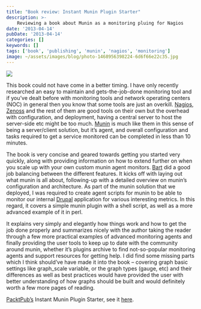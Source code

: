 ```yaml
---
title: "Book review: Instant Munin Plugin Starter"
description: >-
    Reviewing a book about Munin as a monitoring pluing for Nagios
date: '2013-04-14'
pubDate: '2013-04-14'
categories: []
keywords: []
tags: ['book', 'publishing', 'munin', 'nagios', 'monitoring']
image: ~/assets/images/blog/photo-1468956398224-6d6f66e22c35.jpg
---
```


![](https://static.packt-cdn.com/products/9781849696746/cover/smaller)

This book could not have come in a better timing. I have only recently researched an easy to maintain and gets-the-job-done monitoring tool and if you’ve dealt before with monitoring tools and network operating centers (NOC) in general then you know that some tools are just an overkill. [Nagios](http://www.nagios.org/), [Zenoss](http://www.zenoss.com/) and the rest of them are good tools on their own but the overhead with configuration, and deployment, having a central server to host the server-side etc might be too much. [Munin](http://munin-monitoring.org/) is much like them in this sense of being a server/client solution, but it’s agent, and overall configuration and tasks required to get a service monitored can be completed in less than 10 minutes.

The book is very concise and geared towards getting you started very quickly, along with providing information on how to extend further on when you scale up with your own custom munin agent monitors. [Bart](https://github.com/barttenbrinke) did a good job balancing between the different features. It kicks off with laying out what munin is all about, following-up with a detailed overview on munin’s configuration and architecture. As part of the munin solution that we deployed, I was required to create agent scripts for munin to be able to monitor our internal [Drupal](http://drupal.org/) application for various interesting metrics. In this regard, it covers a simple munin plugin with a shell script, as well as a more advanced example of it in perl.

It explains very simply and elegantly how things work and how to get the job done properly and summarizes nicely with the author taking the reader through a few more practical examples of advanced monitoring agents and finally providing the user tools to keep up to date with the community around munin, whether it’s plugins archive to find not-so-popular monitoring agents and support resources for getting help. I did find some missing parts which I think should’ve have made it into the book – covering graph basic settings like graph_scale variable, or the graph types (gauge, etc) and their differences as well as best practices would have provided the user with better understanding of how graphs should be built and would definitely worth a few more pages of reading.

[PacktPub’s](http://packtpub.com/) Instant Munin Plugin Starter, see it [here](http://link.packtpub.com/c2VNS8).